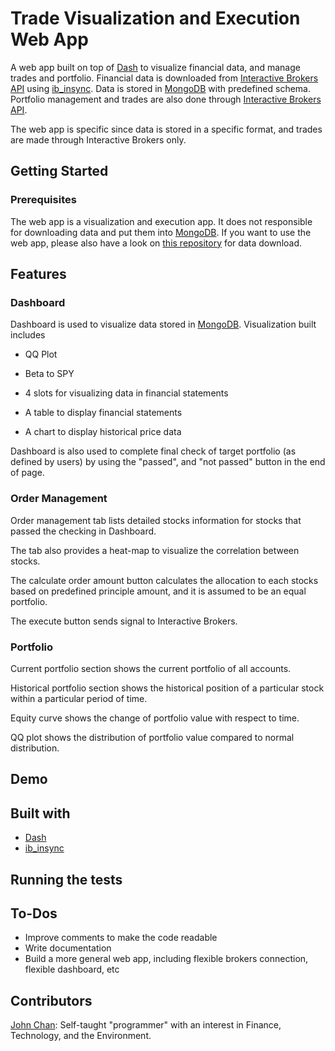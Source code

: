 # Trade Visualization and Execution Web App

A web app built on top of [Dash](https://github.com/plotly/dash) to visualize financial data, and manage trades and portfolio. Financial data is downloaded from [Interactive Brokers API](https://github.com/InteractiveBrokers/tws-api-public) using [ib_insync](https://github.com/erdewit/ib_insync). Data is stored in [MongoDB](https://www.mongodb.com/) with predefined schema. Portfolio management and trades are also done through [Interactive Brokers API](https://github.com/InteractiveBrokers/tws-api-public).

The web app is specific since data is stored in a specific format, and trades are made through Interactive Brokers only.

## Getting Started

### Prerequisites

The web app is a visualization and execution app. It does not responsible for downloading data and put them into [MongoDB](https://www.mongodb.com/). If you want to use the web app, please also have a look on [this repository](https://github.com/kychanbp/downloadFundamentals) for data download.

## Features

### Dashboard

Dashboard is used to visualize data stored in [MongoDB](https://www.mongodb.com/). Visualization built includes 

* QQ Plot

* Beta to SPY
* 4 slots for visualizing data in financial statements
* A table to display financial statements
* A chart to display historical price data

Dashboard is also used to complete final check of target portfolio (as defined by users) by using the "passed", and "not passed" button in the end of page.

### Order Management

Order management tab lists detailed stocks information for stocks that passed the checking in Dashboard.

The tab also provides  a heat-map to visualize the correlation between stocks.

The calculate order amount button calculates the allocation to each stocks based on predefined principle amount, and it is assumed to be an equal portfolio.

The execute button sends signal to Interactive Brokers.

### Portfolio

Current portfolio section shows the current portfolio of all accounts.

Historical portfolio section shows the historical position of a particular stock within a particular period of time.

Equity curve shows the change of portfolio value with respect to time.

QQ plot shows the distribution of portfolio value compared to normal distribution.

## Demo



## Built with

* [Dash](https://github.com/plotly/dash) 
* [ib_insync](https://github.com/erdewit/ib_insync)

## Running the tests



## To-Dos

* Improve comments to make the code readable
* Write documentation
* Build a more general web app, including flexible brokers connection, flexible dashboard, etc

## Contributors

[John Chan](https://github.com/kychanbp): Self-taught "programmer" with an interest in Finance, Technology, and the Environment.







